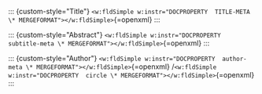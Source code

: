 ::: {custom-style="Title"}
`<w:fldSimple w:instr="DOCPROPERTY  TITLE-META \* MERGEFORMAT"></w:fldSimple>`{=openxml}
:::

::: {custom-style="Abstract"}
`<w:fldSimple w:instr="DOCPROPERTY  subtitle-meta \* MERGEFORMAT"></w:fldSimple>`{=openxml}
:::

::: {custom-style="Author"}
`<w:fldSimple w:instr="DOCPROPERTY  author-meta \* MERGEFORMAT"></w:fldSimple>`{=openxml}
/`<w:fldSimple w:instr="DOCPROPERTY  circle \* MERGEFORMAT"></w:fldSimple>`{=openxml}
:::
